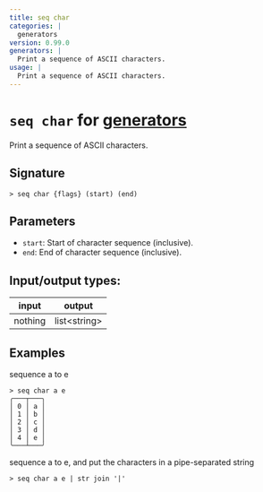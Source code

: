 ```yaml
---
title: seq char
categories: |
  generators
version: 0.99.0
generators: |
  Print a sequence of ASCII characters.
usage: |
  Print a sequence of ASCII characters.
---
```

<!-- This file is automatically generated. Please edit the command in https://github.com/nushell/nushell instead. -->

# `seq char` for [generators](/commands/categories/generators.md)

<div class='command-title'>Print a sequence of ASCII characters.</div>

## Signature

```> seq char {flags} (start) (end)```

## Parameters

 -  `start`: Start of character sequence (inclusive).
 -  `end`: End of character sequence (inclusive).


## Input/output types:

| input   | output       |
| ------- | ------------ |
| nothing | list\<string\> |

## Examples

sequence a to e
```nu
> seq char a e
╭───┬───╮
│ 0 │ a │
│ 1 │ b │
│ 2 │ c │
│ 3 │ d │
│ 4 │ e │
╰───┴───╯

```

sequence a to e, and put the characters in a pipe-separated string
```nu
> seq char a e | str join '|'

```
